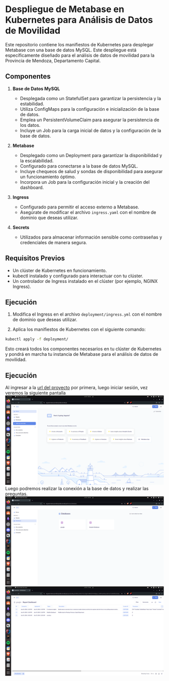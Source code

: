 # Despliegue de Metabase en Kubernetes para Análisis de Datos de Movilidad

Este repositorio contiene los manifiestos de Kubernetes para desplegar Metabase con una base de datos MySQL. Este despliegue está específicamente diseñado para el análisis de datos de movilidad para la Provincia de Mendoza, Departamento Capital.

## Componentes

1. **Base de Datos MySQL**
    - Desplegada como un StatefulSet para garantizar la persistencia y la estabilidad.
    - Utiliza ConfigMaps para la configuración e inicialización de la base de datos.
    - Emplea un PersistentVolumeClaim para asegurar la persistencia de los datos.
    - Incluye un Job para la carga inicial de datos y la configuración de la base de datos.

2. **Metabase**
    - Desplegado como un Deployment para garantizar la disponibilidad y la escalabilidad.
    - Configurado para conectarse a la base de datos MySQL.
    - Incluye chequeos de salud y sondas de disponibilidad para asegurar un funcionamiento óptimo.
    - Incorpora un Job para la configuración inicial y la creación del dashboard.

3. **Ingress**
    - Configurado para permitir el acceso externo a Metabase.
    - Asegúrate de modificar el archivo `ingress.yaml` con el nombre de dominio que deseas utilizar.

4. **Secrets**
    - Utilizados para almacenar información sensible como contraseñas y credenciales de manera segura.

## Requisitos Previos

- Un clúster de Kubernetes en funcionamiento.
- kubectl instalado y configurado para interactuar con tu clúster.
- Un controlador de Ingress instalado en el clúster (por ejemplo, NGINX Ingress).

## Ejecución

1. Modifica el Ingress en el archivo `deployment/ingress.yml` con el nombre de dominio que deseas utilizar.

2. Aplica los manifiestos de Kubernetes con el siguiente comando:
```bash
kubectl apply -f deployment/
```

Esto creará todos los componentes necesarios en tu clúster de Kubernetes y pondrá en marcha tu instancia de Metabase para el análisis de datos de movilidad.



## Ejecución

Al ingresar a la  [url del proyecto](https://augusto-mancuso-mb.my.kube.um.edu.ar/) por primera, luego iniciar sesión, vez veremos la siguiente pantalla
![Home-mb](doc/home-mb.png)
Luego podremos realizar la conexión a la base de datos y realizar las preguntas.
![Db-menu](doc/db-menu.png)
![Dashboard](doc/dashboard.png)
